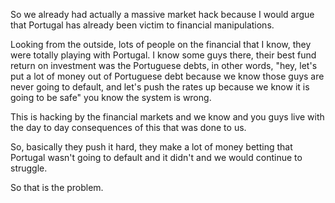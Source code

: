 So we already had actually a massive market hack because I would argue that Portugal has already been victim to financial manipulations. 

Looking from the outside, lots of people on the financial that I know, they were totally playing with Portugal. I know some guys there, their best fund return on investment was the Portuguese debts, in other words, "hey, let's put a lot of money out of Portuguese debt because we know those guys are never going to default, and let's push the rates up because we know it is going to be safe" you know the system is wrong.

This is hacking by the financial markets and we know and you guys live with the day to day consequences of this that was done to us.

So, basically they push it hard, they make a lot of money betting that Portugal wasn't going to default and it didn't and we would continue to struggle. 

So that is the problem.
